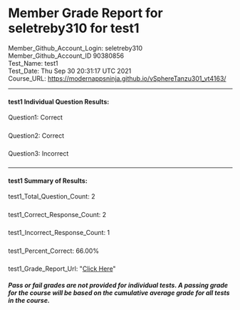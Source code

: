 # Member Grade Report for seletreby310 for test1  
   
Member_Github_Account_Login: seletreby310  
Member_Github_Account_ID 90380856  
Test_Name: test1  
Test_Date: Thu Sep 30 20:31:17 UTC 2021  
Course_URL: https://modernappsninja.github.io/vSphereTanzu301_vt4163/  
   
---  
#### test1 Individual Question Results:  
Question1: Correct  
#####  
Question2: Correct  
#####  
Question3: Incorrect  
#####  
---  
#### test1 Summary of Results:  
test1_Total_Question_Count: 2  
#####  
test1_Correct_Response_Count: 2  
#####  
test1_Incorrect_Response_Count: 1  
#####  
test1_Percent_Correct: 66.00%  
#####  
test1_Grade_Report_Url: "[Click Here](https://github.com/modernappsninjas/seletreby310/blob/main/static/userdata/courses/vSphereTanzu301_vt4163/grade_report.pr368.test1.md)"
##### Pass or fail grades are not provided for individual tests. A passing grade for the course will be based on the cumulative average grade for all tests in the course.  
